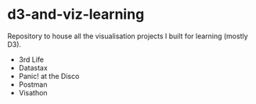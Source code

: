 # d3-and-viz-learning
Repository to house all the visualisation projects I built for learning (mostly D3).



* 3rd Life
* Datastax
* Panic! at the Disco
* Postman
* Visathon
